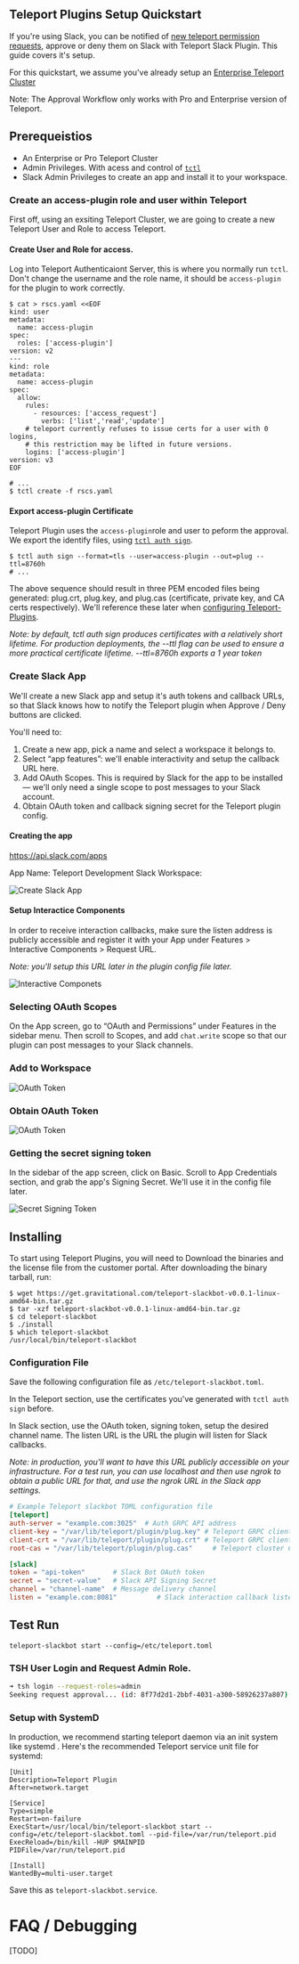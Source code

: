 ## Teleport Plugins Setup Quickstart

If you're using Slack, you can be notified of [new teleport permission requests](https://gravitational.com/teleport/docs/cli-docs/#tctl-request-ls), approve or deny them on Slack with Teleport Slack Plugin. This guide covers it's setup.

For this quickstart, we assume you've already setup an [Enterprise Teleport Cluster](https://gravitational.com/teleport/docs/enterprise/quickstart-enterprise/)

Note: The Approval Workflow only works with Pro and Enterprise version of Teleport.

## Prerequeistios
- An Enterprise or Pro Teleport Cluster
- Admin Privileges. With acess and control of [`tctl`](https://gravitational.com/teleport/docs/cli-docs/#tctl)
- Slack Admin Privileges to create an app and install it to your workspace.

### Create an access-plugin role and user within Teleport 
First off, using an exsiting Teleport Cluster, we are going to create a new Teleport User and Role to access Teleport.

#### Create User and Role for access. 
Log into Teleport Authenticaiont Server, this is where you normally run `tctl`. Don't change the username and the role name, it should be `access-plugin` for the plugin to work correctly.

```
$ cat > rscs.yaml <<EOF
kind: user
metadata:
  name: access-plugin
spec:
  roles: ['access-plugin']
version: v2
---
kind: role
metadata:
  name: access-plugin
spec:
  allow:
    rules:
      - resources: ['access_request']
        verbs: ['list','read','update']
    # teleport currently refuses to issue certs for a user with 0 logins,
    # this restriction may be lifted in future versions.
    logins: ['access-plugin']
version: v3
EOF

# ...
$ tctl create -f rscs.yaml
```

#### Export access-plugin Certificate
Teleport Plugin uses the `access-plugin`role and user to peform the approval. We export the identify files, using [`tctl auth sign`](https://gravitational.com/teleport/docs/cli-docs/#tctl-auth-sign).

```
$ tctl auth sign --format=tls --user=access-plugin --out=plug --ttl=8760h
# ...
```

The above sequence should result in three PEM encoded files being generated: plug.crt, plug.key, and plug.cas (certificate, private key, and CA certs respectively).  We'll reference these later when [configuring Teleport-Plugins](#configuration-file).

_Note: by default, tctl auth sign produces certificates with a relatively short lifetime. For production deployments, the --ttl flag can be used to ensure a more practical certificate lifetime. --ttl=8760h exports a 1 year token_
  
### Create Slack App

We'll create a new Slack app and setup it's auth tokens and callback URLs, so that Slack knows how to notify the Teleport plugin when Approve / Deny buttons are clicked.

You'll need to: 
1. Create a new app, pick a name and select a workspace it belongs to. 
2. Select “app features”: we'll enable interactivity and setup the callback URL here. 
3. Add OAuth Scopes. This is required by Slack for the app to be installed — we'll only need a single scope to post messages to your Slack account. 
4. Obtain OAuth token and callback signing secret for the Teleport plugin config. 

#### Creating the app

https://api.slack.com/apps 

App Name: Teleport
Development Slack Workspace: 

![Create Slack App](https://p197.p4.n0.cdn.getcloudapp.com/items/llu4EL7e/Image+2020-01-09+at+10.40.39+AM.png?v=d9750e4fdc77901e0c2ffb2dc6040aee)

#### Setup Interactice Components
In order to receive interaction callbacks, make sure the listen address is publicly accessible and register it with your App under Features > Interactive Components > Request URL.

_Note: you'll setup this URL later in the plugin config file later._

![Interactive Componets](https://p197.p4.n0.cdn.getcloudapp.com/items/v1umg7J0/Image+2020-01-09+at+10.48.08+AM.png?v=5e231f17304f506db13c3ccf445b6682)

### Selecting OAuth Scopes
On the App screen, go to “OAuth and Permissions” under Features in the sidebar menu. Then scroll to Scopes, and add `chat.write` scope so that our plugin can post messages to your Slack channels.

### Add to Workspace

![OAuth Token](https://p197.p4.n0.cdn.getcloudapp.com/items/E0uEg1ol/Image+2020-01-09+at+11.00.23+AM.png?v=1e28ff5bc4f7e0754acc9c7823f354a3)

### Obtain OAuth Token 

![OAuth Token](https://p197.p4.n0.cdn.getcloudapp.com/items/8LuwNQOd/Image+2020-01-21+at+12.49.53+PM.png?v=91552b001daddf469e9f595c4013fa4a)

### Getting the secret signing token

In the sidebar of the app screen, click on Basic. Scroll to App Credentials section, and grab the app's Signing Secret. We'll use it in the config file later.

![Secret Signing Token](https://p197.p4.n0.cdn.getcloudapp.com/items/BluNv0n6/Image+2020-01-21+at+12.52.05+PM.png?v=cdb3688827d1e3cbcb3b5f37dccfdf09)

## Installing 
To start using Teleport Plugins, you will need to Download the binaries and the license file from the customer portal. After downloading the binary tarball, run:

```
$ wget https://get.gravitational.com/teleport-slackbot-v0.0.1-linux-amd64-bin.tar.gz
$ tar -xzf teleport-slackbot-v0.0.1-linux-amd64-bin.tar.gz
$ cd teleport-slackbot
$ ./install
$ which teleport-slackbot
/usr/local/bin/teleport-slackbot
```

### Configuration File
Save the following configuration file as `/etc/teleport-slackbot.toml`.

In the Teleport section, use the certificates you've generated with `tctl auth sign` before. 

In Slack section, use the OAuth token, signing token, setup the desired channel name. The listen URL is the URL the plugin will listen for Slack callbacks. 

_Note: in production, you'll want to have this URL publicly accessible on your infrastructure. For a test run, you can use localhost and then use ngrok to obtain a public URL for that, and use the ngrok URL in the Slack app settings._ 

```TOML
# Example Teleport slackbot TOML configuration file
[teleport]
auth-server = "example.com:3025"  # Auth GRPC API address
client-key = "/var/lib/teleport/plugin/plug.key" # Teleport GRPC client secret key
client-crt = "/var/lib/teleport/plugin/plug.crt" # Teleport GRPC client certificate 
root-cas = "/var/lib/teleport/plugin/plug.cas"     # Teleport cluster CA certs

[slack]
token = "api-token"       # Slack Bot OAuth token
secret = "secret-value"   # Slack API Signing Secret
channel = "channel-name"  # Message delivery channel
listen = "example.com:8081"          # Slack interaction callback listener
```

## Test Run 

`teleport-slackbot start --config=/etc/teleport.toml`

### TSH User Login and Request Admin Role. 
```bash
➜ tsh login --request-roles=admin
Seeking request approval... (id: 8f77d2d1-2bbf-4031-a300-58926237a807)
```

### Setup with SystemD
In production, we recommend starting teleport daemon via an init system like systemd . Here's the recommended Teleport service unit file for systemd: 

```
[Unit]
Description=Teleport Plugin
After=network.target

[Service]
Type=simple
Restart=on-failure
ExecStart=/usr/local/bin/teleport-slackbot start --config=/etc/teleport-slackbot.toml --pid-file=/var/run/teleport.pid
ExecReload=/bin/kill -HUP $MAINPID
PIDFile=/var/run/teleport.pid

[Install]
WantedBy=multi-user.target
```

Save this as `teleport-slackbot.service`. 

# FAQ / Debugging
[TODO]
